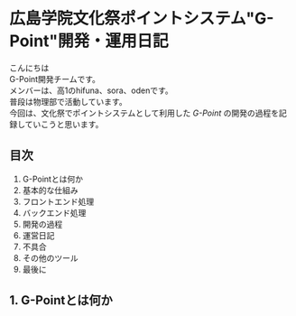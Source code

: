 # 広島学院文化祭ポイントシステム"G-Point"開発・運用日記  
こんにちは  
G-Point開発チームです。  
メンバーは、高1のhifuna、sora、odenです。  
普段は物理部で活動しています。  
今回は、文化祭でポイントシステムとして利用した
*G-Point*
の開発の過程を記録していこうと思います。  

## 目次
1. G-Pointとは何か
2. 基本的な仕組み
3. フロントエンド処理
4. バックエンド処理
5. 開発の過程
6. 運営日記
7. 不具合
8. その他のツール
9. 最後に

## 1. G-Pointとは何か
  
